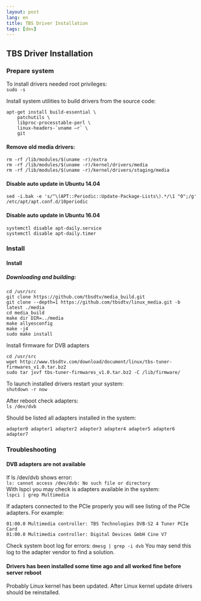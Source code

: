 ```yaml
---
layout: post
lang: en
title: TBS Driver Installation
tags: [dev]
---
```


## TBS Driver Installation

<!-- more -->

### Prepare system
To install drivers needed root privileges:  
`sudo -s`


Install system utilities to build drivers from the source code:  
```
apt-get install build-essential \
    patchutils \
    libproc-processtable-perl \
    linux-headers-`uname –r` \
    git
```


#### Remove old media drivers:  

```
rm -rf /lib/modules/$(uname -r)/extra
rm -rf /lib/modules/$(uname -r)/kernel/drivers/media
rm -rf /lib/modules/$(uname -r)/kernel/drivers/staging/media
```


#### Disable auto update in Ubuntu 14.04  

`sed -i.bak -e 's/^\(APT::Periodic::Update-Package-Lists\).*/\1 "0";/g' /etc/apt/apt.conf.d/10periodic`

#### Disable auto update in Ubuntu 16.04
```
systemctl disable apt-daily.service
systemctl disable apt-daily.timer
```


### Install

#### Install

##### Downloading and building:
``` 
cd /usr/src
git clone https://github.com/tbsdtv/media_build.git
git clone --depth=1 https://github.com/tbsdtv/linux_media.git -b latest ./media
cd media_build
make dir DIR=../media
make allyesconfig
make -j4
sudo make install
``` 

Install firmware for DVB adapters
``` 
cd /usr/src
wget http://www.tbsdtv.com/download/document/linux/tbs-tuner-firmwares_v1.0.tar.bz2
sudo tar jxvf tbs-tuner-firmwares_v1.0.tar.bz2 -C /lib/firmware/
``` 

To launch installed drivers restart your system:  
`shutdown -r now`  

After reboot check adapters:  
`ls /dev/dvb`  

Should be listed all adapters installed in the system:  
```
adapter0 adapter1 adapter2 adapter3 adapter4 adapter5 adapter6 adapter7
```

### Troubleshooting

#### DVB adapters are not available

If ls /dev/dvb shows error:  
`ls: cannot access /dev/dvb: No such file or directory`  
With lspci you may check is adapters available in the system:  
`lspci | grep Multimedia` 

If adapters connected to the PCIe properly you will see listing of the PCIe adapters. For example:  
```
01:00.0 Multimedia controller: TBS Technologies DVB-S2 4 Tuner PCIe Card
01:00.0 Multimedia controller: Digital Devices GmbH Cine V7
```

Check system boot log for errors:
`dmesg | grep -i dvb`
You may send this log to the adapter vendor to find a solution.

#### Drivers has been installed some time ago and all worked fine before server reboot
Probably Linux kernel has been updated. After Linux kernel update drivers should be reinstalled.
